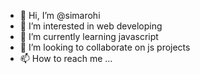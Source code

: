 - 👋 Hi, I’m @simarohi
- 👀 I’m interested in web developing
- 🌱 I’m currently learning javascript
- 💞️ I’m looking to collaborate on js projects
- 📫 How to reach me ...

<!---
simarohi/simarohi is a ✨ special ✨ repository because its `README.md` (this file) appears on your GitHub profile.
You can click the Preview link to take a look at your changes.
--->
